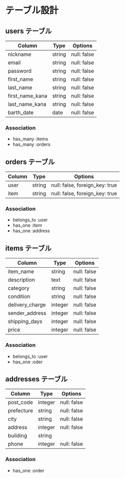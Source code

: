 # テーブル設計

## users テーブル

| Column             | Type   | Options     |
| ------------------ | ------ | ----------- |
| nickname           | string | null: false |
| email              | string | null: false |
| password           | string | null: false |
| first_name         | string | null: false |
| last_name          | string | null: false |
| first_name_kana    | string | null: false |
| last_name_kana     | string | null: false |
| barth_date         | date   | null: false |

### Association

- has_many :items
- has_many :orders


## orders テーブル

| Column | Type   | Options                        |
| ------ | ------ | ------------------------------ |
| user   | string | null: false, foreign_key: true |
| item   | string | null: false, foreign_key: true |

### Association

- belongs_to :user
- has_one :item
- has_one :address

## items テーブル

| Column           | Type       | Options     |
| -----------------| ---------- | ----------- |
| item_name        | string     | null: false |
| description      | text       | null: false |
| category         | string     | null: false |
| condition        | string     | null: false |
| delivery_charge  | integer    | null: false |
| sender_address   | integer    | null: false |
| shipping_days    | integer    | null: false |
| price            | integer    | null: false |

### Association

- belongs_to :user
- has_one :oder

## addresses テーブル

| Column     | Type       | Options     |
| ---------- | ---------- | ----------- |
| post_code  | integer    | null: false |
| prefecture | string     | null: false |
| city       | string     | null: false |
| address    | integer    | null: false |
| building   | string     |             |
| phone      | integer    | null: false |

### Association

- has_one :order
